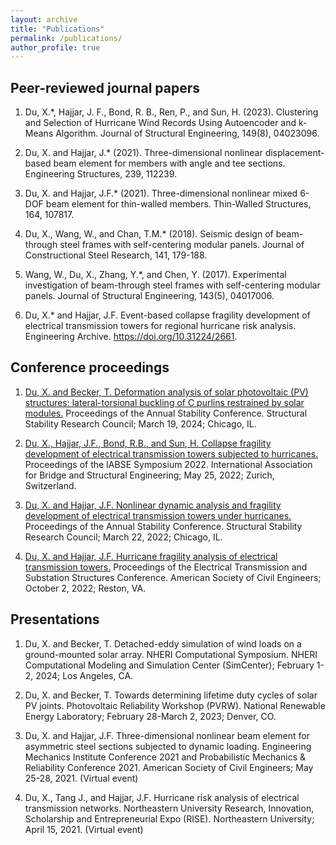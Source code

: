 ```yaml
---
layout: archive
title: "Publications"
permalink: /publications/
author_profile: true
---
```


## Peer-reviewed journal papers
1. Du, X.*, Hajjar, J. F., Bond, R. B., Ren, P., and Sun, H. (2023). Clustering and Selection of Hurricane Wind Records Using Autoencoder and k-Means Algorithm. Journal of Structural Engineering, 149(8), 04023096.

2. Du, X. and Hajjar, J.* (2021). Three-dimensional nonlinear displacement-based beam element for members with angle and tee sections. Engineering Structures, 239, 112239.

3. Du, X. and Hajjar, J.F.* (2021). Three-dimensional nonlinear mixed 6-DOF beam element for thin-walled members. Thin-Walled Structures, 164, 107817.

4. Du, X., Wang, W., and Chan, T.M.* (2018). Seismic design of beam-through steel frames with self-centering modular panels. Journal of Constructional Steel Research, 141, 179-188.

5. Wang, W., Du, X., Zhang, Y.*, and Chen, Y. (2017). Experimental investigation of beam-through steel frames with self-centering modular panels. Journal of Structural Engineering, 143(5), 04017006.

6. Du, X.* and Hajjar, J.F. Event-based collapse fragility development of electrical transmission towers for
regional hurricane risk analysis. Engineering Archive. https://doi.org/10.31224/2661.

## Conference proceedings
1. [Du, X. and Becker, T. Deformation analysis of solar photovoltaic (PV) structures: lateral-torsional buckling of C purlins restrained by solar modules.](http://xinlong-du.github.io/files/paper_Du_et_al_SSRC_2024.pdf) Proceedings of the Annual Stability Conference. Structural Stability Research Council; March 19, 2024; Chicago, IL.

2. [Du, X., Hajjar, J.F., Bond, R.B., and Sun, H. Collapse fragility development of electrical transmission
towers subjected to hurricanes.](https://structurae.net/en/literature/conference-paper/collapse-fragility-development-of-electrical-transmission-towers-subjected-to-hurricanes) Proceedings of the IABSE Symposium 2022. International Association for Bridge and Structural Engineering; May 25, 2022; Zurich, Switzerland.

3. [Du, X. and Hajjar, J.F. Nonlinear dynamic analysis and fragility development of electrical transmission towers under hurricanes.](https://cloud.aisc.org/SSRC/2022/Du_et_al_SSRC_2022.pdf) Proceedings of the Annual Stability Conference. Structural Stability Research Council; March 22, 2022; Chicago, IL.

4. [Du, X. and Hajjar, J.F. Hurricane fragility analysis of electrical transmission towers.](https://ascelibrary.org/doi/abs/10.1061/9780784484463.030) Proceedings of the Electrical Transmission and Substation Structures Conference. American Society of Civil Engineers; October 2, 2022; Reston, VA.

## Presentations
1. Du, X. and Becker, T. Detached-eddy simulation of wind loads on a ground-mounted solar array. NHERI Computational Symposium. NHERI Computational Modeling and Simulation Center (SimCenter); February 1-2, 2024; Los Angeles, CA.

2. Du, X. and Becker, T. Towards determining lifetime duty cycles of solar PV joints. Photovoltaic Reliability Workshop (PVRW). National Renewable Energy Laboratory; February 28-March 2, 2023; Denver, CO.

3. Du, X. and Hajjar, J.F. Three-dimensional nonlinear beam element for asymmetric steel sections subjected to dynamic loading. Engineering Mechanics Institute Conference 2021 and Probabilistic Mechanics & Reliability Conference 2021. American Society of Civil Engineers; May 25-28, 2021. (Virtual event)

4. Du, X., Tang J., and Hajjar, J.F. Hurricane risk analysis of electrical transmission networks. Northeastern University Research, Innovation, Scholarship and Entrepreneurial Expo (RISE). Northeastern University; April 15, 2021. (Virtual event)